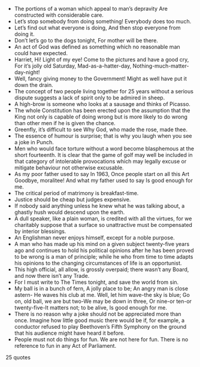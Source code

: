  - The portions of a woman which appeal to man’s depravity Are constructed with considerable care.
 - Let’s stop somebody from doing something! Everybody does too much.
 - Let’s find out what everyone is doing, And then stop everyone from doing it.
 - Don’t let’s go to the dogs tonight, For mother will be there.
 - An act of God was defined as something which no reasonable man could have expected.
 - Harriet, Hi! Light of my eye! Come to the pictures and have a good cry, For it’s jolly old Saturday, Mad-as-a-hatter-day, Nothing-much-matter-day-night!
 - Well, fancy giving money to the Government! Might as well have put it down the drain.
 - The concept of two people living together for 25 years without a serious dispute suggests a lack of spirit only to be admired in sheep.
 - A high-brow is someone who looks at a sausage and thinks of Picasso.
 - The whole Constitution has been erected upon the assumption that the King not only is capable of doing wrong but is more likely to do wrong than other men if he is given the chance.
 - Greenfly, it’s difficult to see Why God, who made the rose, made thee.
 - The essence of humour is surprise; that is why you laugh when you see a joke in Punch.
 - Men who would face torture without a word become blasphemous at the short fourteenth. It is clear that the game of golf may well be included in that category of intolerable provocations which may legally excuse or mitigate behaviour not otherwise excusable.
 - As my poor father used to say In 1963, Once people start on all this Art Goodbye, moralitee! And what my father used to say Is good enough for me.
 - The critical period of matrimony is breakfast-time.
 - Justice should be cheap but judges expensive.
 - If nobody said anything unless he knew what he was talking about, a ghastly hush would descend upon the earth.
 - A dull speaker, like a plain woman, is credited with all the virtues, for we charitably suppose that a surface so unattractive must be compensated by interior blessings.
 - An Englishman never enjoys himself, except for a noble purpose.
 - A man who has made up his mind on a given subject twenty-five years ago and continues to hold his political opinions after he has been proved to be wrong is a man of principle; while he who from time to time adapts his opinions to the changing circumstances of life is an opportunist.
 - This high official, all allow, is grossly overpaid; there wasn’t any Board, and now there isn’t any Trade.
 - For I must write to The Times tonight, and save the world from sin.
 - My ball is in a bunch of fern, A jolly place to be; An angry man is close astern- He waves his club at me. Well, let him wave-the sky is blue; Go on, old ball, we are but two-We may be down in three, Or nine-or ten-or twenty-five-It matters not; to be alive, Is good enough for me.
 - There is no reason why a joke should not be appreciated more than once. Imagine how little good music there would be if, for example, a conductor refused to play Beethoven’s Fifth Symphony on the ground that his audience might have heard it before.
 - People must not do things for fun. We are not here for fun. There is no reference to fun in any Act of Parliament.

25 quotes